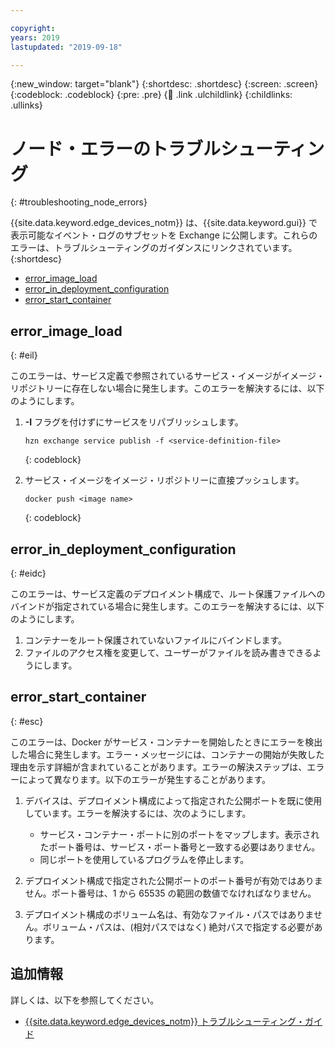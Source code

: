 ```yaml
---

copyright:
years: 2019
lastupdated: "2019-09-18"

---
```


{:new_window: target="blank"}
{:shortdesc: .shortdesc}
{:screen: .screen}
{:codeblock: .codeblock}
{:pre: .pre}
{:child: .link .ulchildlink}
{:childlinks: .ullinks}

# ノード・エラーのトラブルシューティング
{: #troubleshooting_node_errors}

{{site.data.keyword.edge_devices_notm}} は、{{site.data.keyword.gui}} で表示可能なイベント・ログのサブセットを Exchange に公開します。これらのエラーは、トラブルシューティングのガイダンスにリンクされています。{:shortdesc}

  - [error_image_load](#eil)
  - [error_in_deployment_configuration](#eidc)
  - [error_start_container](#esc)

## error_image_load
{: #eil}

このエラーは、サービス定義で参照されているサービス・イメージがイメージ・リポジトリーに存在しない場合に発生します。このエラーを解決するには、以下のようにします。

1. **-I** フラグを付けずにサービスをリパブリッシュします。
    ```
    hzn exchange service publish -f <service-definition-file>
    ```
    {: codeblock}

2. サービス・イメージをイメージ・リポジトリーに直接プッシュします。 
    ```
    docker push <image name>
    ```
    {: codeblock} 
    
## error_in_deployment_configuration
{: #eidc}

このエラーは、サービス定義のデプロイメント構成で、ルート保護ファイルへのバインドが指定されている場合に発生します。このエラーを解決するには、以下のようにします。

1. コンテナーをルート保護されていないファイルにバインドします。
2. ファイルのアクセス権を変更して、ユーザーがファイルを読み書きできるようにします。

## error_start_container
{: #esc}

このエラーは、Docker がサービス・コンテナーを開始したときにエラーを検出した場合に発生します。エラー・メッセージには、コンテナーの開始が失敗した理由を示す詳細が含まれていることがあります。エラーの解決ステップは、エラーによって異なります。以下のエラーが発生することがあります。

1. デバイスは、デプロイメント構成によって指定された公開ポートを既に使用しています。エラーを解決するには、次のようにします。 

    - サービス・コンテナー・ポートに別のポートをマップします。表示されたポート番号は、サービス・ポート番号と一致する必要はありません。
    - 同じポートを使用しているプログラムを停止します。

2. デプロイメント構成で指定された公開ポートのポート番号が有効ではありません。ポート番号は、1 から 65535 の範囲の数値でなければなりません。
3. デプロイメント構成のボリューム名は、有効なファイル・パスではありません。ボリューム・パスは、(相対パスではなく) 絶対パスで指定する必要があります。 

## 追加情報

詳しくは、以下を参照してください。
  * [{{site.data.keyword.edge_devices_notm}} トラブルシューティング・ガイド](../troubleshoot/troubleshooting.md)
